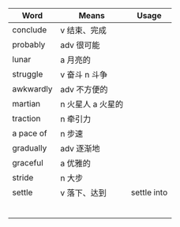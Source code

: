 | Word      | Means       | Usage       |
| --------- | ----------- | ----------- |
| conclude  | v 结束、完成     |             |
| probably  | adv 很可能     |             |
| lunar     | a 月亮的       |             |
| struggle  | v 奋斗 n 斗争   |             |
| awkwardly | adv 不方便的    |             |
| martian   | n 火星人 a 火星的 |             |
| traction  | n 牵引力       |             |
| a pace of | n 步速        |             |
| gradually | adv 逐渐地     |             |
| graceful  | a 优雅的       |             |
| stride    | n 大步        |             |
| settle    | v 落下、达到     | settle into |
|           |             |             |
|           |             |             |
|           |             |             |
|           |             |             |
|           |             |             |
|           |             |             |

